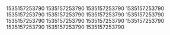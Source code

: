 1535157253790
1535157253790
1535157253790
1535157253790
1535157253790
1535157253790
1535157253790
1535157253790
1535157253790
1535157253790
1535157253790
1535157253790
1535157253790
1535157253790
1535157253790